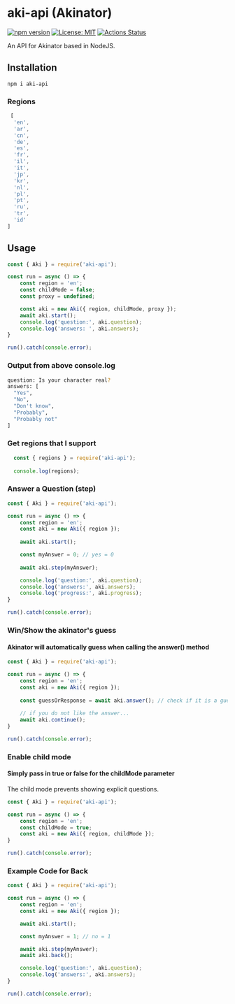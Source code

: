 # aki-api (Akinator)
[![npm version](https://badge.fury.io/js/aki-api.svg)](https://www.npmjs.com/package/aki-api)
[![License: MIT](https://img.shields.io/badge/License-MIT-blue.svg)](https://opensource.org/licenses/MIT)
[![Actions Status](https://github.com/jgoralcz/aki-api/workflows/unittest/badge.svg)](https://github.com/jgoralcz/aki-api/actions)

An API for Akinator based in NodeJS.


## Installation

``npm i aki-api``

### Regions
```js
 [
  'en',
  'ar',
  'cn',
  'de',
  'es',
  'fr',
  'il',
  'it',
  'jp',
  'kr',
  'nl',
  'pl',
  'pt',
  'ru',
  'tr',
  'id'
]
```


## Usage

```js
const { Aki } = require('aki-api');

const run = async () => {
    const region = 'en';
    const childMode = false;
    const proxy = undefined;

    const aki = new Aki({ region, childMode, proxy });
    await aki.start();
    console.log('question:', aki.question);
    console.log('answers: ', aki.answers);
}

run().catch(console.error);
```

### Output from above console.log

```bash
question: Is your character real?
answers: [  
  "Yes",
  "No",
  "Don't know",
  "Probably",
  "Probably not"
]
```

### Get regions that I support
```js
  const { regions } = require('aki-api');
  
  console.log(regions);
```


### Answer a Question (step)
```js
const { Aki } = require('aki-api');

const run = async () => {
    const region = 'en';
    const aki = new Aki({ region });
    
    await aki.start();

    const myAnswer = 0; // yes = 0
    
    await aki.step(myAnswer);

    console.log('question:', aki.question);
    console.log('answers:', aki.answers);
    console.log('progress:', aki.progress);
}

run().catch(console.error);
```

### Win/Show the akinator's guess
#### Akinator will automatically guess when calling the answer() method

```js
const { Aki } = require('aki-api');

const run = async () => {
    const region = 'en';
    const aki = new Aki({ region });
    
    const guessOrResponse = await aki.answer(); // check if it is a guess by akinator or another question
    
    // if you do not like the answer...
    await aki.continue();
}

run().catch(console.error);
```

### Enable child mode
#### Simply pass in true or false for the childMode parameter
The child mode prevents showing explicit questions.

```js
const { Aki } = require('aki-api');

const run = async () => {
    const region = 'en';
    const childMode = true;
    const aki = new Aki({ region, childMode });
}

run().catch(console.error);
```

### Example Code for Back
```js
const { Aki } = require('aki-api');

const run = async () => {
    const region = 'en';
    const aki = new Aki({ region });

    await aki.start();

    const myAnswer = 1; // no = 1

    await aki.step(myAnswer);
    await aki.back();

    console.log('question:', aki.question);
    console.log('answers:', aki.answers);
}

run().catch(console.error);
```

